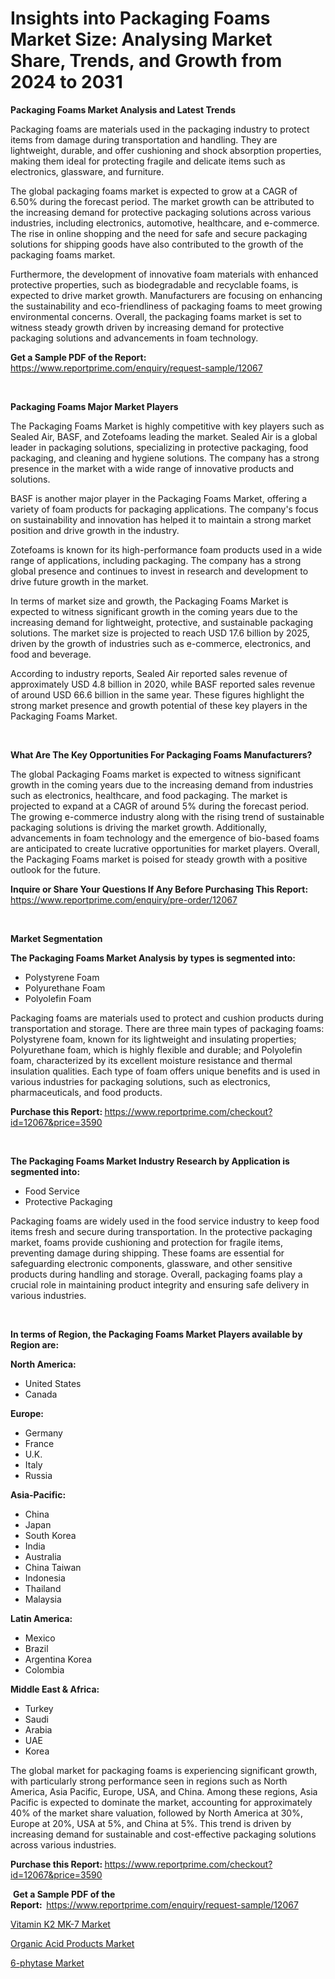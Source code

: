 <p><h1>Insights into Packaging Foams Market Size: Analysing Market Share, Trends, and Growth from 2024 to 2031</h1></p><p><strong>Packaging Foams Market Analysis and Latest Trends</strong></p>
<p><p>Packaging foams are materials used in the packaging industry to protect items from damage during transportation and handling. They are lightweight, durable, and offer cushioning and shock absorption properties, making them ideal for protecting fragile and delicate items such as electronics, glassware, and furniture.</p><p>The global packaging foams market is expected to grow at a CAGR of 6.50% during the forecast period. The market growth can be attributed to the increasing demand for protective packaging solutions across various industries, including electronics, automotive, healthcare, and e-commerce. The rise in online shopping and the need for safe and secure packaging solutions for shipping goods have also contributed to the growth of the packaging foams market.</p><p>Furthermore, the development of innovative foam materials with enhanced protective properties, such as biodegradable and recyclable foams, is expected to drive market growth. Manufacturers are focusing on enhancing the sustainability and eco-friendliness of packaging foams to meet growing environmental concerns. Overall, the packaging foams market is set to witness steady growth driven by increasing demand for protective packaging solutions and advancements in foam technology.</p></p>
<p><strong>Get a Sample PDF of the Report:&nbsp;</strong> <a href="https://www.reportprime.com/enquiry/request-sample/12067">https://www.reportprime.com/enquiry/request-sample/12067</a></p>
<p>&nbsp;</p>
<p><strong>Packaging Foams Major Market Players</strong></p>
<p><p>The Packaging Foams Market is highly competitive with key players such as Sealed Air, BASF, and Zotefoams leading the market. Sealed Air is a global leader in packaging solutions, specializing in protective packaging, food packaging, and cleaning and hygiene solutions. The company has a strong presence in the market with a wide range of innovative products and solutions.</p><p>BASF is another major player in the Packaging Foams Market, offering a variety of foam products for packaging applications. The company's focus on sustainability and innovation has helped it to maintain a strong market position and drive growth in the industry.</p><p>Zotefoams is known for its high-performance foam products used in a wide range of applications, including packaging. The company has a strong global presence and continues to invest in research and development to drive future growth in the market.</p><p>In terms of market size and growth, the Packaging Foams Market is expected to witness significant growth in the coming years due to the increasing demand for lightweight, protective, and sustainable packaging solutions. The market size is projected to reach USD 17.6 billion by 2025, driven by the growth of industries such as e-commerce, electronics, and food and beverage.</p><p>According to industry reports, Sealed Air reported sales revenue of approximately USD 4.8 billion in 2020, while BASF reported sales revenue of around USD 66.6 billion in the same year. These figures highlight the strong market presence and growth potential of these key players in the Packaging Foams Market.</p></p>
<p>&nbsp;</p>
<p><strong>What Are The Key Opportunities For Packaging Foams Manufacturers?</strong></p>
<p><p>The global Packaging Foams market is expected to witness significant growth in the coming years due to the increasing demand from industries such as electronics, healthcare, and food packaging. The market is projected to expand at a CAGR of around 5% during the forecast period. The growing e-commerce industry along with the rising trend of sustainable packaging solutions is driving the market growth. Additionally, advancements in foam technology and the emergence of bio-based foams are anticipated to create lucrative opportunities for market players. Overall, the Packaging Foams market is poised for steady growth with a positive outlook for the future.</p></p>
<p><strong>Inquire or Share Your Questions If Any Before Purchasing This Report:</strong> <a href="https://www.reportprime.com/enquiry/pre-order/12067">https://www.reportprime.com/enquiry/pre-order/12067</a></p>
<p>&nbsp;</p>
<p><strong>Market Segmentation</strong></p>
<p><strong>The Packaging Foams Market Analysis by types is segmented into:</strong></p>
<p><ul><li>Polystyrene Foam</li><li>Polyurethane Foam</li><li>Polyolefin Foam</li></ul></p>
<p><p>Packaging foams are materials used to protect and cushion products during transportation and storage. There are three main types of packaging foams: Polystyrene foam, known for its lightweight and insulating properties; Polyurethane foam, which is highly flexible and durable; and Polyolefin foam, characterized by its excellent moisture resistance and thermal insulation qualities. Each type of foam offers unique benefits and is used in various industries for packaging solutions, such as electronics, pharmaceuticals, and food products.</p></p>
<p><strong>Purchase this Report:&nbsp;</strong><a href="https://www.reportprime.com/checkout?id=12067&price=3590">https://www.reportprime.com/checkout?id=12067&price=3590</a></p>
<p>&nbsp;</p>
<p><strong>The Packaging Foams Market Industry Research by Application is segmented into:</strong></p>
<p><ul><li>Food Service</li><li>Protective Packaging</li></ul></p>
<p><p>Packaging foams are widely used in the food service industry to keep food items fresh and secure during transportation. In the protective packaging market, foams provide cushioning and protection for fragile items, preventing damage during shipping. These foams are essential for safeguarding electronic components, glassware, and other sensitive products during handling and storage. Overall, packaging foams play a crucial role in maintaining product integrity and ensuring safe delivery in various industries.</p></p>
<p>&nbsp;</p>
<p><strong>In terms of Region, the Packaging Foams Market Players available by Region are:</strong></p>
<p>
    <p> <strong> North America: </strong>
        <ul>
            <li>United States</li>
            <li>Canada</li>
        </ul>
        </p> 
    <p> <strong> Europe: </strong>
        <ul>
            <li>Germany</li>
            <li>France</li>
            <li>U.K.</li>
            <li>Italy</li>
            <li>Russia</li>
        </ul>
        </p> 
    <p> <strong> Asia-Pacific: </strong>
        <ul>
            <li>China</li>
            <li>Japan</li>
            <li>South Korea</li>
            <li>India</li>
            <li>Australia</li>
            <li>China Taiwan</li>
            <li>Indonesia</li>
            <li>Thailand</li>
            <li>Malaysia</li>
        </ul>
        </p> 
    <p> <strong> Latin America: </strong>
        <ul>
            <li>Mexico</li>
            <li>Brazil</li>
            <li>Argentina Korea</li>
            <li>Colombia</li>
        </ul>
        </p> 
    <p> <strong> Middle East & Africa: </strong>
        <ul>
            <li>Turkey</li>
            <li>Saudi</li>
            <li>Arabia</li>
            <li>UAE</li>
            <li>Korea</li>
        </ul>
    </p>
    </p>
<p><p>The global market for packaging foams is experiencing significant growth, with particularly strong performance seen in regions such as North America, Asia Pacific, Europe, USA, and China. Among these regions, Asia Pacific is expected to dominate the market, accounting for approximately 40% of the market share valuation, followed by North America at 30%, Europe at 20%, USA at 5%, and China at 5%. This trend is driven by increasing demand for sustainable and cost-effective packaging solutions across various industries.</p></p>
<p><strong>Purchase this Report: </strong><a href="https://www.reportprime.com/checkout?id=12067&price=3590">https://www.reportprime.com/checkout?id=12067&price=3590</a></p>
<p>&nbsp;<strong>Get a Sample PDF of the Report:&nbsp;&nbsp;</strong><a href="https://www.reportprime.com/enquiry/request-sample/12067">https://www.reportprime.com/enquiry/request-sample/12067</a></p>
<p><strong></strong></p>
<p><p><a href="https://view.publitas.com/reportprime-1/vitamin-k2-mk-7-market-challenges-opportunities-and-growth-drivers-and-major-market-players-forecasted-for-period-from-2023-2030/">Vitamin K2 MK-7 Market</a></p><p><a href="https://view.publitas.com/reportprime-1/organic-acid-products-market-size-market-trends-and-growth-outlook-forecasted-for-period-from-2023-to-2030/">Organic Acid Products Market</a></p><p><a href="https://view.publitas.com/reportprime-1/6-phytase-market-share-market-new-trends-analysis-report-by-type-by-application-by-end-use-by-region-and-segment-forecasts-2023-2030/">6-phytase Market</a></p></p>